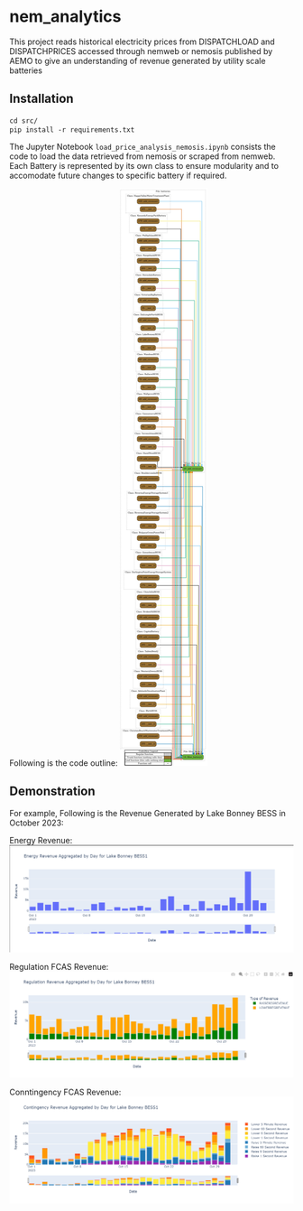 # nem_analytics
This project reads historical electricity prices from DISPATCHLOAD and DISPATCHPRICES accessed through nemweb or nemosis published by AEMO to give an understanding of revenue generated by utility scale batteries

## Installation

```
cd src/
pip install -r requirements.txt
```

The Jupyter Notebook `load_price_analysis_nemosis.ipynb` consists the code to load the data retrieved from nemosis or scraped from nemweb.
Each Battery is represented by its own class to ensure modularity and to accomodate future changes to specific battery if required.

Following is the code outline:
![My Image](https://github.com/peachypeachyy/portfolio-contents/blob/main/NEM_Analytics/supporting_assets/out.png)


## Demonstration

For example, Following is the Revenue Generated by Lake Bonney BESS in October 2023:

Energy Revenue:
![My Image](https://github.com/peachypeachyy/portfolio-contents/blob/main/NEM_Analytics/supporting_assets/lake_bonney-1.png)

Regulation FCAS Revenue:
![My Image](https://github.com/peachypeachyy/portfolio-contents/blob/main/NEM_Analytics/supporting_assets/lake_bonney-2.png)

Conntingency FCAS Revenue:
![My Image](https://github.com/peachypeachyy/portfolio-contents/blob/main/NEM_Analytics/supporting_assets/lake_bonney-3.png)
